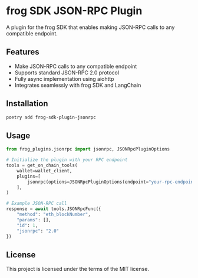 # frog SDK JSON-RPC Plugin

A plugin for the frog SDK that enables making JSON-RPC calls to any compatible endpoint.

## Features

- Make JSON-RPC calls to any compatible endpoint
- Supports standard JSON-RPC 2.0 protocol
- Fully async implementation using aiohttp
- Integrates seamlessly with frog SDK and LangChain

## Installation

```bash
poetry add frog-sdk-plugin-jsonrpc
```

## Usage

```python
from frog_plugins.jsonrpc import jsonrpc, JSONRpcPluginOptions

# Initialize the plugin with your RPC endpoint
tools = get_on_chain_tools(
    wallet=wallet_client,
    plugins=[
        jsonrpc(options=JSONRpcPluginOptions(endpoint="your-rpc-endpoint"))
    ],
)

# Example JSON-RPC call
response = await tools.JSONRpcFunc({
    "method": "eth_blockNumber",
    "params": [],
    "id": 1,
    "jsonrpc": "2.0"
})
```

## License

This project is licensed under the terms of the MIT license.
